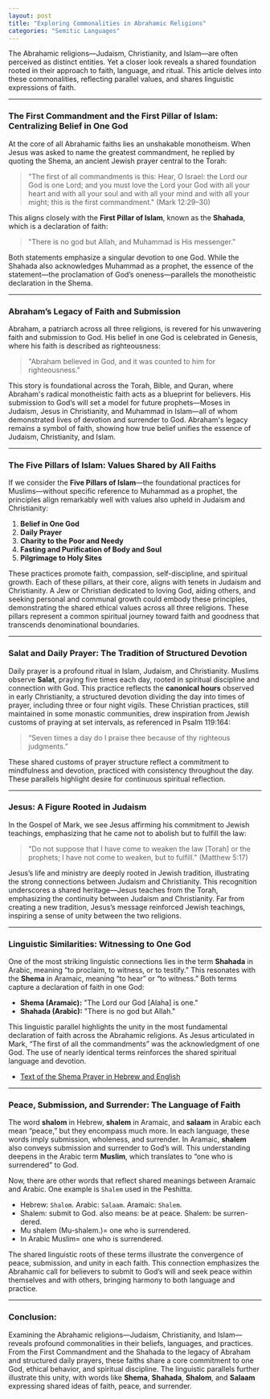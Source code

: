 ```yaml
---
layout: post
title: "Exploring Commonalities in Abrahamic Religions"
categories: "Semitic Languages"
---
```


<!-- # Exploring Commonalities in Abrahamic Religions -->

The Abrahamic religions—Judaism, Christianity, and Islam—are often perceived as distinct entities. Yet a closer look reveals a shared foundation rooted in their approach to faith, language, and ritual. This article delves into these commonalities, reflecting parallel values, and shares linguistic expressions of faith.

---

### The First Commandment and the First Pillar of Islam: Centralizing Belief in One God

At the core of all Abrahamic faiths lies an unshakable monotheism. When Jesus was asked to name the greatest commandment, he replied by quoting the Shema, an ancient Jewish prayer central to the Torah:  
> "The first of all commandments is this: Hear, O Israel: the Lord our God is one Lord; and you must love the Lord your God with all your heart and with all your soul and with all your mind and with all your might; this is the first commandment." (Mark 12:29–30)

This aligns closely with the **First Pillar of Islam**, known as the **Shahada**, which is a declaration of faith:  
> "There is no god but Allah, and Muhammad is His messenger."

Both statements emphasize a singular devotion to one God. While the Shahada also acknowledges Muhammad as a prophet, the essence of the statement—the proclamation of God’s oneness—parallels the monotheistic declaration in the Shema. 

---

### Abraham’s Legacy of Faith and Submission

Abraham, a patriarch across all three religions, is revered for his unwavering faith and submission to God. His belief in one God is celebrated in Genesis, where his faith is described as righteousness:  
> "Abraham believed in God, and it was counted to him for righteousness."

This story is foundational across the Torah, Bible, and Quran, where Abraham's radical monotheistic faith acts as a blueprint for believers. His submission to God’s will set a model for future prophets—Moses in Judaism, Jesus in Christianity, and Muhammad in Islam—all of whom demonstrated lives of devotion and surrender to God. Abraham's legacy remains a symbol of faith, showing how true belief unifies the essence of Judaism, Christianity, and Islam.

---

### The Five Pillars of Islam: Values Shared by All Faiths

If we consider the **Five Pillars of Islam**—the foundational practices for Muslims—without specific reference to Muhammad as a prophet, the principles align remarkably well with values also upheld in Judaism and Christianity:

1. **Belief in One God**  
2. **Daily Prayer**  
3. **Charity to the Poor and Needy**  
4. **Fasting and Purification of Body and Soul**  
5. **Pilgrimage to Holy Sites**

These practices promote faith, compassion, self-discipline, and spiritual growth. Each of these pillars, at their core, aligns with tenets in Judaism and Christianity. A Jew or Christian dedicated to loving God, aiding others, and seeking personal and communal growth could embody these principles, demonstrating the shared ethical values across all three religions. These pillars represent a common spiritual journey toward faith and goodness that transcends denominational boundaries.

---

### Salat and Daily Prayer: The Tradition of Structured Devotion

Daily prayer is a profound ritual in Islam, Judaism, and Christianity. Muslims observe **Salat**, praying five times each day, rooted in spiritual discipline and connection with God. This practice reflects the **canonical hours** observed in early Christianity, a structured devotion dividing the day into times of prayer, including three or four night vigils. These Christian practices, still maintained in some monastic communities, drew inspiration from Jewish customs of praying at set intervals, as referenced in Psalm 119:164:  
> “Seven times a day do I praise thee because of thy righteous judgments.”

These shared customs of prayer structure reflect a commitment to mindfulness and devotion, practiced with consistency throughout the day. These parallels highlight desire for continuous spiritual reflection.

---

### Jesus: A Figure Rooted in Judaism

In the Gospel of Mark, we see Jesus affirming his commitment to Jewish teachings, emphasizing that he came not to abolish but to fulfill the law:  
> "Do not suppose that I have come to weaken the law [Torah] or the prophets; I have not come to weaken, but to fulfill." (Matthew 5:17)

Jesus’s life and ministry are deeply rooted in Jewish tradition, illustrating the strong connections between Judaism and Christianity. This recognition underscores a shared heritage—Jesus teaches from the Torah, emphasizing the continuity between Judaism and Christianity. Far from creating a new tradition, Jesus’s message reinforced Jewish teachings, inspiring a sense of unity between the two religions.

---

### Linguistic Similarities: Witnessing to One God

One of the most striking linguistic connections lies in the term **Shahada** in Arabic, meaning “to proclaim, to witness, or to testify.” This resonates with the **Shema** in Aramaic, meaning “to hear” or “to witness.” Both terms capture a declaration of faith in one God:  
- **Shema (Aramaic):** "The Lord our God [Alaha] is one."  
- **Shahada (Arabic):** "There is no god but Allah."

This linguistic parallel highlights the unity in the most fundamental declaration of faith across the Abrahamic religions. As Jesus articulated in Mark, “The first of all the commandments” was the acknowledgment of one God. The use of nearly identical terms reinforces the shared spiritual language and devotion.

- [Text of the Shema Prayer in Hebrew and English](https://www.chabad.org/library/article_cdo/aid/706163/jewish/Text-of-the-Shema-Prayer-in-Hebrew-and-English.htm)
---

### Peace, Submission, and Surrender: The Language of Faith

The word **shalom** in Hebrew, **shalem** in Aramaic, and **salaam** in Arabic each mean “peace,” but they encompass much more. In each language, these words imply submission, wholeness, and surrender. In Aramaic, **shalem** also conveys submission and surrender to God’s will. This understanding deepens in the Arabic term **Muslim**, which translates to “one who is surrendered” to God.

Now, there are other words that reflect shared meanings between Aramaic and Arabic. One example is `Shalem` used in  the Peshitta. 
- Hebrew: `Shalom`. Arabic: `Salaam`. Aramaic: `Shalem`.
- Shalem: submit to God. also means: be at peace. Shalem: be surren-
dered. 
- Mu shalem (Mu-shalem.)= one who is surrendered.
- In Arabic Muslim= one who is surrendered.

The shared linguistic roots of these terms illustrate the convergence of peace, submission, and unity in each faith. This connection emphasizes the Abrahamic call for believers to submit to God’s will and seek peace within themselves and with others, bringing harmony to both language and practice.

---

### Conclusion: 

Examining the Abrahamic religions—Judaism, Christianity, and Islam—reveals profound commonalities in their beliefs, languages, and practices. From the First Commandment and the Shahada to the legacy of Abraham and structured daily prayers, these faiths share a core commitment to one God, ethical behavior, and spiritual discipline. The linguistic parallels further illustrate this unity, with words like **Shema**, **Shahada**, **Shalom**, and **Salaam** expressing shared ideas of faith, peace, and surrender.

<!-- These commonalities offer a reminder that despite different paths, Judaism, Christianity, and Islam converge on similar principles, encouraging a deeper understanding and respect among their followers.  -->
